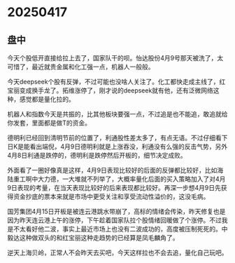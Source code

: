 # 20250417

## 盘中

今天个股低开直接给拉上去了，国家队干的呗。怡达股份4月9号那天被洗了，太可惜了，最近就贵金属和化工强一点，机器人一般般。

今天deepseek个股有反弹，不过可能也没啥人关注了。化工都快走成主线了，红宝丽变成换手龙了。拓维涨停了，刚才说的deepseek就有他，还有泛微网络这种，感觉都是量化拉的。

机器人和指数今天是共振的，比其他板块要强一点，不过追是也不能追，敢追就给你发套，里面都是做T的资金。

德明利已经回到清明节前的位置了，利通股性差太多了，有点无语。不过仔细看下日K是能看出端倪，4月9日德明利就是上涨吞没，利通没有么强的反击气势，另外4月8日利通是跌停的，德明利是跌停然后开板的，细节决定成败。

外面看了一圈好像真是这样，4月9日表现比较好的后面的反弹都比较好，比如海陆重工啊中大力德，一大堆就不列举了，大概率量化后面的买入策略加入了对4月9日表现的考量，在当天表现比较好的后来表现都比较好。再深一步想4月9日先获得资金抄底的票本来就是市场中更受关注和享受流动性溢价的，这没毛病。

国芳集团4月15日开板是被连云港跳水带崩了，高标的情绪会传染，昨天修复也是因为昨天连云港上午的涨停，下午趁着国家队拉个股情绪回暖做了个涨停。不过我是不太看好他二波，事实上最近市场上也没有二波成功的，高度被压制死死的。中毅达这种做双头的和红宝丽这种走趋势的已经算是凤毛麟角了。

逆天上海贝岭，正常人不会昨天去买吧，今天这样拉也不会去追，量化自己玩吧。
